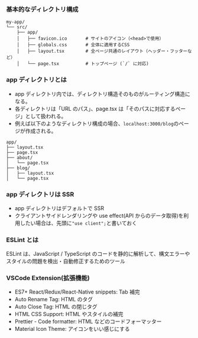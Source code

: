 ### 基本的なディレクトリ構成

```
my-app/
└── src/
    ├── app/
    │   ├── favicon.ico       # サイトのアイコン（<head>で使用）
    │   ├── globals.css       # 全体に適用するCSS
    │   ├── layout.tsx        # 全ページ共通のレイアウト（ヘッダー・フッターなど）
    │   └── page.tsx          # トップページ (`/` に対応)
```

### app ディレクトリとは

- app ディレクトリ内では、ディレクトリ構造そのものがルーティング構造になる。
- 各ディレクトリは「URL のパス」、page.tsx は「そのパスに対応するページ」として扱われる。
- 例えば以下のようなディレクトリ構成の場合、`localhost:3000/blog`のページが作成される。

```
app/
├── layout.tsx
├── page.tsx
├── about/
│   └── page.tsx
├── blog/
│   ├── layout.tsx
│   └── page.tsx
```

### app ディレクトリは SSR

- app ディレクトリはデフォルトで SSR
- クライアントサイドレンダリングや use effect(API からのデータ取得)を利用したい場合は、先頭に`"use client";`と書いておく

### ESLint とは

ESLint は、JavaScript / TypeScript のコードを静的に解析して、構文エラーやスタイルの問題を検出・自動修正するためのツール

### VSCode Extension(拡張機能)

- ES7+ React/Redux/React-Native snippets: Tab 補完
- Auto Rename Tag: HTML のタグ
- Auto Close Tag: HTML の閉じタグ
- HTML CSS Support: HTML やスタイルの補完
- Prettier - Code formatter: HTML などのコードフォーマッター
- Material Icon Theme: アイコンをいい感じにする
